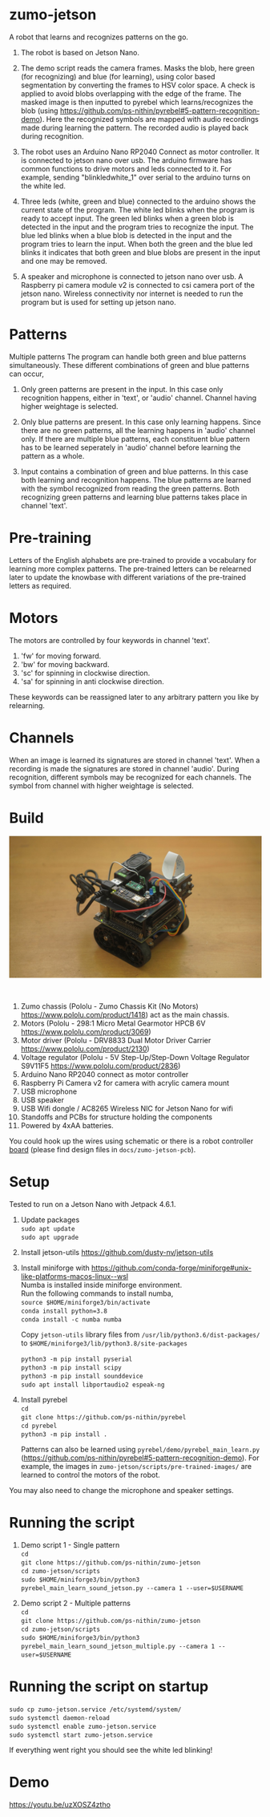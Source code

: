 # zumo-jetson

A robot that learns and recognizes patterns on the go.

1. The robot is based on Jetson Nano.

2. The demo script reads the camera frames. Masks the blob, here green (for recognizing) and blue (for learning), using color based segmentation by converting the frames to HSV color space. A check is applied to avoid blobs overlapping with the edge of the frame. The masked image is then inputted to pyrebel which learns/recognizes the blob (using https://github.com/ps-nithin/pyrebel#5-pattern-recognition-demo). Here the recognized symbols are mapped with audio recordings made during learning the pattern. The recorded audio is played back during recognition.

3. The robot uses an Arduino Nano RP2040 Connect as motor controller. It is connected to jetson nano over usb. The arduino firmware has common functions to drive motors and leds connected to it. For example, sending "blinkledwhite_1" over serial to the arduino turns on the white led.

4. Three leds (white, green and blue) connected to the arduino shows the current state of the program. The white led blinks when the program is ready to accept input. The green led blinks when a green blob is detected in the input and the program tries to recognize the input. The blue led blinks when a blue blob is detected in the input and the program tries to learn the input. When both the green and the blue led blinks it indicates that both green and blue blobs are present in the input and one may be removed.

5. A speaker and microphone is connected to jetson nano over usb. A Raspberry pi camera module v2 is connected to csi camera port of the jetson nano. Wireless connectivity nor internet is needed to run the program but is used for setting up jetson nano.

# Patterns
Multiple patterns
The program can handle both green and blue patterns simultaneously. These different combinations of green and blue patterns can occur,

1. Only green patterns are present in the input.
In this case only recognition happens, either in 'text', or 'audio' channel. Channel having higher weightage is selected.

2. Only blue patterns are present.
In this case only learning happens. Since there are no green patterns, all the learning happens in 'audio' channel only. If there are multiple blue patterns, each constituent blue pattern has to be learned seperately in 'audio' channel before learning the pattern as a whole. 

3. Input contains a combination of green and blue patterns.
In this case both learning and recognition happens. The blue patterns are learned with the symbol recognized from reading the green patterns. Both recognizing green patterns and learning blue patterns takes place in channel 'text'.

# Pre-training
Letters of the English alphabets are pre-trained to provide a vocabulary for learning more complex patterns. The pre-trained letters can be relearned later to update the knowbase with different variations of the pre-trained letters as required. 

# Motors
The motors are controlled by four keywords in channel 'text'. 
1. 'fw' for moving forward.
2. 'bw' for moving backward.
3. 'sc' for spinning in clockwise direction.
4. 'sa' for spinning in anti clockwise direction.

These keywords can be reassigned later to any arbitrary pattern you like by relearning.

# Channels
When an image is learned its signatures are stored in channel 'text'. When a recording is made the signatures are stored in channel 'audio'. During recognition, different symbols may be recognized for each channels. The symbol from channel with higher weightage is selected.

# Build
<p align="center"><img src="images/photo1.jpg"></img></p><br>

1. Zumo chassis (Pololu - Zumo Chassis Kit (No Motors) https://www.pololu.com/product/1418) act as the main chassis.
2. Motors (Pololu - 298:1 Micro Metal Gearmotor HPCB 6V https://www.pololu.com/product/3069)
3. Motor driver (Pololu - DRV8833 Dual Motor Driver Carrier https://www.pololu.com/product/2130)
4. Voltage regulator (Pololu - 5V Step-Up/Step-Down Voltage Regulator S9V11F5 https://www.pololu.com/product/2836)
5. Arduino Nano RP2040 connect as motor controller
6. Raspberry Pi Camera v2 for camera with acrylic camera mount
7. USB microphone
8. USB speaker
9. USB Wifi dongle / AC8265 Wireless NIC for Jetson Nano for wifi
10. Standoffs and PCBs for structure holding the components
11. Powered by 4xAA batteries.

You could hook up the wires using schematic or there is a robot controller <a href="docs/photo-pcb.jpg">board</a> (please find design files in `docs/zumo-jetson-pcb`).

# Setup
Tested to run on a Jetson Nano with Jetpack 4.6.1.
1. Update packages<br>
`sudo apt update`<br>
`sudo apt upgrade`<br>

2. Install jetson-utils
https://github.com/dusty-nv/jetson-utils

3. Install miniforge with https://github.com/conda-forge/miniforge#unix-like-platforms-macos-linux--wsl<br>
     Numba is installed inside miniforge environment.<br>
     Run the following commands to install numba,<br>
     `source $HOME/miniforge3/bin/activate`<br>
     `conda install python=3.8`<br>
     `conda install -c numba numba`<br>
     
     Copy `jetson-utils` library files from `/usr/lib/python3.6/dist-packages/` to `$HOME/miniforge3/lib/python3.8/site-packages`<br>

     `python3 -m pip install pyserial`<br>
     `python3 -m pip install scipy`<br>
     `python3 -m pip install sounddevice`<br>
     `sudo apt install libportaudio2 espeak-ng`<br>
    
4. Install pyrebel<br>
   `cd`<br>
   `git clone https://github.com/ps-nithin/pyrebel`<br>
   `cd pyrebel`<br>
   `python3 -m pip install .`<br>
   
   Patterns can also be learned using `pyrebel/demo/pyrebel_main_learn.py` (https://github.com/ps-nithin/pyrebel#5-pattern-recognition-demo). For example, the images in `zumo-jetson/scripts/pre-trained-images/` are learned to control the motors of the robot.<br>

You may also need to change the microphone and speaker settings.

# Running the script
1. Demo script 1 - Single pattern<br>
`cd`<br>
`git clone https://github.com/ps-nithin/zumo-jetson`<br>
`cd zumo-jetson/scripts`<br>
`sudo $HOME/miniforge3/bin/python3 pyrebel_main_learn_sound_jetson.py --camera 1 --user=$USERNAME`<br>

2. Demo script 2 - Multiple patterns<br>
`cd`<br>
`git clone https://github.com/ps-nithin/zumo-jetson`<br>
`cd zumo-jetson/scripts`<br>
`sudo $HOME/miniforge3/bin/python3 pyrebel_main_learn_sound_jetson_multiple.py --camera 1 --user=$USERNAME`<br>

# Running the script on startup
`sudo cp zumo-jetson.service /etc/systemd/system/`<br>
`sudo systemctl daemon-reload`<br>
`sudo systemctl enable zumo-jetson.service`<br>
`sudo systemctl start zumo-jetson.service`<br>

If everything went right you should see the white led blinking!

# Demo
https://youtu.be/uzXOSZ4ztho
